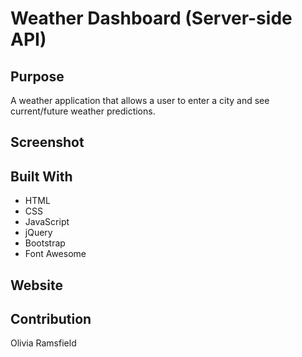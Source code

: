 # Weather Dashboard (Server-side API)

## Purpose

A weather application that allows a user to enter a city and see current/future weather predictions.

## Screenshot

## Built With

- HTML
- CSS
- JavaScript
- jQuery
- Bootstrap
- Font Awesome

## Website

## Contribution

Olivia Ramsfield
